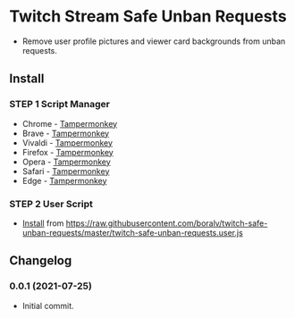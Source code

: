# Twitch Stream Safe Unban Requests

- Remove user profile pictures and viewer card backgrounds from unban requests.

## Install

### STEP 1 Script Manager

- Chrome - [Tampermonkey](https://chrome.google.com/webstore/detail/tampermonkey/dhdgffkkebhmkfjojejmpbldmpobfkfo)
- Brave - [Tampermonkey](https://chrome.google.com/webstore/detail/tampermonkey/dhdgffkkebhmkfjojejmpbldmpobfkfo)
- Vivaldi - [Tampermonkey](https://chrome.google.com/webstore/detail/tampermonkey/dhdgffkkebhmkfjojejmpbldmpobfkfo)
- Firefox - [Tampermonkey](https://addons.mozilla.org/ko/firefox/addon/tampermonkey/)
- Opera - [Tampermonkey](https://addons.opera.com/extensions/details/tampermonkey-beta/)
- Safari - [Tampermonkey](https://safari.tampermonkey.net/tampermonkey.safariextz)
- Edge - [Tampermonkey](https://www.microsoft.com/store/p/tampermonkey/9nblggh5162s)

### STEP 2 User Script

- [Install](https://raw.githubusercontent.com/boralv/twitch-safe-unban-requests/master/twitch-safe-unban-requests.user.js) from https://raw.githubusercontent.com/boralv/twitch-safe-unban-requests/master/twitch-safe-unban-requests.user.js

## Changelog

### 0.0.1 (2021-07-25)

- Initial commit.
